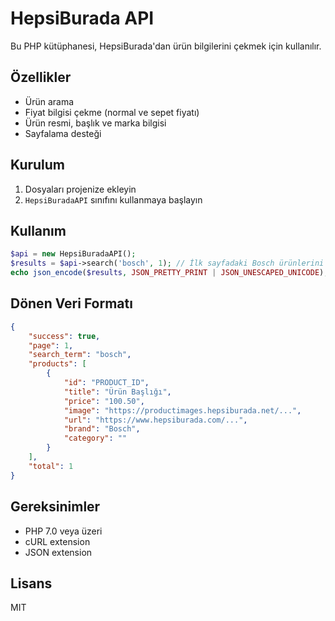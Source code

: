 # HepsiBurada API

Bu PHP kütüphanesi, HepsiBurada'dan ürün bilgilerini çekmek için kullanılır.

## Özellikler

- Ürün arama
- Fiyat bilgisi çekme (normal ve sepet fiyatı)
- Ürün resmi, başlık ve marka bilgisi
- Sayfalama desteği

## Kurulum

1. Dosyaları projenize ekleyin
2. `HepsiBuradaAPI` sınıfını kullanmaya başlayın

## Kullanım

```php
$api = new HepsiBuradaAPI();
$results = $api->search('bosch', 1); // İlk sayfadaki Bosch ürünlerini getirir
echo json_encode($results, JSON_PRETTY_PRINT | JSON_UNESCAPED_UNICODE);
```

## Dönen Veri Formatı

```json
{
    "success": true,
    "page": 1,
    "search_term": "bosch",
    "products": [
        {
            "id": "PRODUCT_ID",
            "title": "Ürün Başlığı",
            "price": "100.50",
            "image": "https://productimages.hepsiburada.net/...",
            "url": "https://www.hepsiburada.com/...",
            "brand": "Bosch",
            "category": ""
        }
    ],
    "total": 1
}
```

## Gereksinimler

- PHP 7.0 veya üzeri
- cURL extension
- JSON extension

## Lisans

MIT

